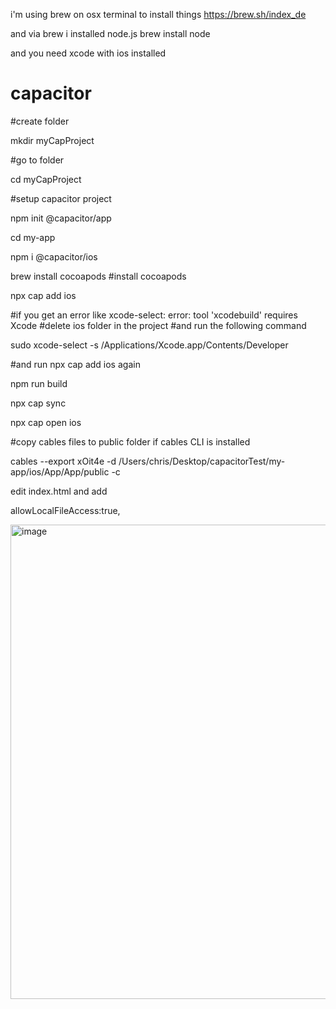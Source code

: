 i'm using brew on osx terminal to install things
https://brew.sh/index_de

and via brew i installed node.js
brew install node

and you need xcode with ios installed


# capacitor

#create folder

mkdir myCapProject

#go to folder

cd myCapProject

#setup capacitor project

npm init @capacitor/app

cd my-app

npm i @capacitor/ios

brew install cocoapods #install cocoapods

npx cap add ios

#if you get an error like xcode-select: error: tool 'xcodebuild' requires Xcode
#delete ios folder in the project
#and run the following command

sudo xcode-select -s /Applications/Xcode.app/Contents/Developer

#and run npx cap add ios again

npm run build

npx cap sync 

npx cap open ios

#copy cables files to public folder if cables CLI is installed

cables --export xOit4e -d /Users/chris/Desktop/capacitorTest/my-app/ios/App/App/public -c

edit index.html and add

allowLocalFileAccess:true,

<img width="759" alt="image" src="https://user-images.githubusercontent.com/1138673/200085757-8f2b1fe9-4331-4f9a-aa97-bcd75a2c0d53.png">

